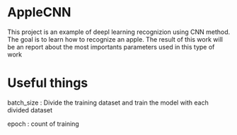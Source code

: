 # AppleCNN
This project is an example of deepl learning recognizion using CNN method.
The goal is to learn how to recognize an apple. The result of this work will be an report about the most importants parameters used
in this type of work

# Useful things 
batch_size : Divide the training dataset and train the model with each divided dataset

epoch : count of training
